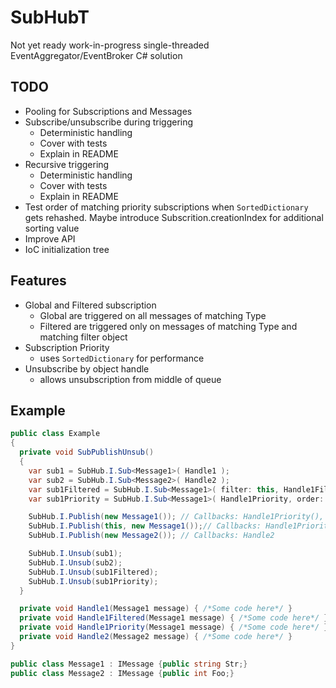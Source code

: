 # SubHubT
Not yet ready work-in-progress single-threaded EventAggregator/EventBroker C# solution

## TODO
  - Pooling for Subscriptions and Messages
  - Subscribe/unsubscribe during triggering
    - Deterministic handling
    - Cover with tests
    - Explain in README
  - Recursive triggering
    - Deterministic handling
    - Cover with tests
    - Explain in README
  - Test order of matching priority subscriptions when `SortedDictionary` gets rehashed. Maybe introduce Subscrition.creationIndex for additional sorting value
  - Improve API
  - IoC initialization tree

## Features
  - Global and Filtered subscription
    - Global are triggered on all messages of matching Type
    - Filtered are triggered only on messages of matching Type and matching filter object
  - Subscription Priority
    - uses `SortedDictionary` for performance
  - Unsubscribe by object handle
    - allows unsubscription from middle of queue

## Example
```csharp
public class Example
{
  private void SubPublishUnsub()
  {
    var sub1 = SubHub.I.Sub<Message1>( Handle1 );
    var sub2 = SubHub.I.Sub<Message2>( Handle2 );
    var sub1Filtered = SubHub.I.Sub<Message1>( filter: this, Handle1Filtered );
    var sub1Priority = SubHub.I.Sub<Message1>( Handle1Priority, order: -5 );

    SubHub.I.Publish(new Message1()); // Callbacks: Handle1Priority(), Handle1()
    SubHub.I.Publish(this, new Message1());// Callbacks: Handle1Priority(), Handle1(), Handle1Filtered()
    SubHub.I.Publish(new Message2()); // Callbacks: Handle2

    SubHub.I.Unsub(sub1);
    SubHub.I.Unsub(sub2);
    SubHub.I.Unsub(sub1Filtered);
    SubHub.I.Unsub(sub1Priority);
  }

  private void Handle1(Message1 message) { /*Some code here*/ }
  private void Handle1Filtered(Message1 message) { /*Some code here*/ }
  private void Handle1Priority(Message1 message) { /*Some code here*/ }
  private void Handle2(Message2 message) { /*Some code here*/ }
}

public class Message1 : IMessage {public string Str;}
public class Message2 : IMessage {public int Foo;}
```
